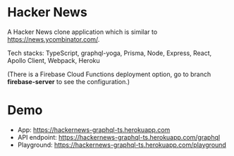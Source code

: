 # Hacker News

A Hacker News clone application which is similar to https://news.ycombinator.com/.

Tech stacks: TypeScript, graphql-yoga, Prisma, Node, Express, React, Apollo Client, Webpack, Heroku

(There is a Firebase Cloud Functions deployment option, go to branch <b>firebase-server</b> to see the configuration.)

# Demo

- App: https://hackernews-graphql-ts.herokuapp.com
- API endpoint: https://hackernews-graphql-ts.herokuapp.com/graphql
- Playground: https://hackernews-graphql-ts.herokuapp.com/playground